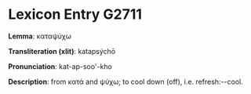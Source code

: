 # Lexicon Entry G2711

**Lemma**: καταψύχω

**Transliteration (xlit)**: katapsýchō

**Pronunciation**: kat-ap-soo'-kho

**Description**:
from κατά and ψύχω; to cool down (off), i.e. refresh:--cool.
